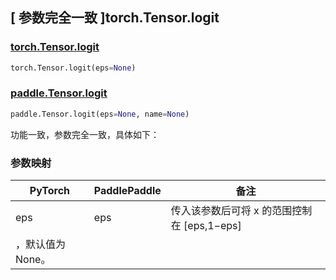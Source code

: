 ## [ 参数完全一致 ]torch.Tensor.logit

### [torch.Tensor.logit](https://pytorch.org/docs/stable/generated/torch.Tensor.logit.html)

```python
torch.Tensor.logit(eps=None)
```

### [paddle.Tensor.logit](https://www.paddlepaddle.org.cn/documentation/docs/zh/develop/api/paddle/Tensor_cn.html#logit-eps-none-name-none)

```python
paddle.Tensor.logit(eps=None, name=None)
```

功能一致，参数完全一致，具体如下：

### 参数映射

| PyTorch | PaddlePaddle | 备注 |
| ------- | ------------ | -- |
| eps     | eps          | 传入该参数后可将 x 的范围控制在 [eps,1−eps]
，默认值为 None。 |
